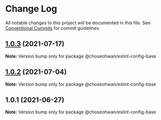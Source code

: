 # Change Log

All notable changes to this project will be documented in this file.
See [Conventional Commits](https://conventionalcommits.org) for commit guidelines.

## [1.0.3](https://github.com/ChoSeoHwan/library/compare/@choseohwan/eslint-config-base@1.0.2...@choseohwan/eslint-config-base@1.0.3) (2021-07-17)

**Note:** Version bump only for package @choseohwan/eslint-config-base





## [1.0.2](https://github.com/ChoSeoHwan/library/compare/@choseohwan/eslint-config-base@1.0.1...@choseohwan/eslint-config-base@1.0.2) (2021-07-04)

**Note:** Version bump only for package @choseohwan/eslint-config-base





## 1.0.1 (2021-06-27)

**Note:** Version bump only for package @choseohwan/eslint-config-base
